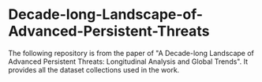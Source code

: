 # Decade-long-Landscape-of-Advanced-Persistent-Threats
The following repository is from the paper of "A Decade-long Landscape of Advanced Persistent Threats: Longitudinal Analysis and Global Trends". It provides all the dataset collections used in the work.

